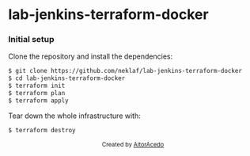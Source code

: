 # lab-jenkins-terraform-docker

### Initial setup
Clone the repository and install the dependencies:

```bash
$ git clone https://github.com/neklaf/lab-jenkins-terraform-docker
$ cd lab-jenkins-terraform-docker
$ terraform init
$ terraform plan
$ terraform apply
```

Tear down the whole infrastructure with:

```bash
$ terraform destroy
```

<div align="center">
   <sub>Created by
   <a href="https://twitter.com/AitorAcedo">AitorAcedo</a>
</div>
